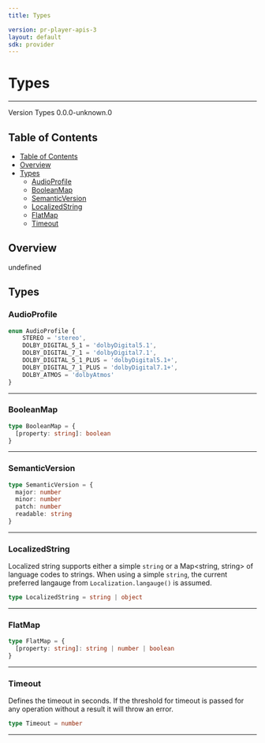 ```yaml
---
title: Types

version: pr-player-apis-3
layout: default
sdk: provider
---
```


# Types
---
Version Types 0.0.0-unknown.0

## Table of Contents
   - [Table of Contents](#table-of-contents)
   - [Overview](#overview)
   - [Types](#types)
     - [AudioProfile](#audioprofile)
     - [BooleanMap](#booleanmap)
     - [SemanticVersion](#semanticversion)
     - [LocalizedString](#localizedstring)
     - [FlatMap](#flatmap)
     - [Timeout](#timeout)


## Overview
 undefined

## Types

### AudioProfile



```typescript
enum AudioProfile {
	STEREO = 'stereo',
	DOLBY_DIGITAL_5_1 = 'dolbyDigital5.1',
	DOLBY_DIGITAL_7_1 = 'dolbyDigital7.1',
	DOLBY_DIGITAL_5_1_PLUS = 'dolbyDigital5.1+',
	DOLBY_DIGITAL_7_1_PLUS = 'dolbyDigital7.1+',
	DOLBY_ATMOS = 'dolbyAtmos'
}

```



---
### BooleanMap



```typescript
type BooleanMap = {
  [property: string]: boolean
}
```



---
### SemanticVersion



```typescript
type SemanticVersion = {
  major: number
  minor: number
  patch: number
  readable: string
}
```



---
### LocalizedString

Localized string supports either a simple `string` or a Map<string, string> of language codes to strings. When using a simple `string`, the current preferred langauge from `Localization.langauge()` is assumed.

```typescript
type LocalizedString = string | object
```



---
### FlatMap



```typescript
type FlatMap = {
  [property: string]: string | number | boolean
}
```



---
### Timeout

Defines the timeout in seconds. If the threshold for timeout is passed for any operation without a result it will throw an error.

```typescript
type Timeout = number
```



---